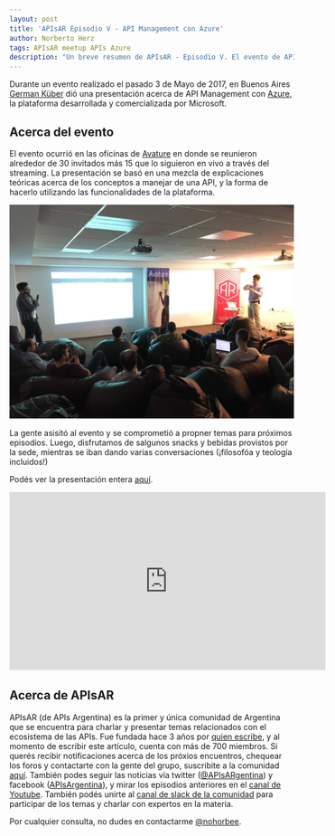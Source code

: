 ```yaml
---
layout: post
title: 'APIsAR Episodio V - API Management con Azure'
author: Norberto Herz
tags: APIsAR meetup APIs Azure
description: "Un breve resumen de APIsAR - Episodio V. El evento de APIs en Argentina cubrió algunos conceptos básicos de Azure"
---
```


Durante un evento realizado el pasado 3 de Mayo de 2017, en Buenos Aires [German Küber](https://twitter.com/germankuber) dió una presentación acerca de API Management con [Azure](https://azure.microsoft.com/en-us/), la plataforma desarrollada y comercializada por Microsoft.


<!--MORE-->

## Acerca del evento

El evento ocurrió en las oficinas de [Avature](http://avature.net/) en donde se reunieron alrededor de 30 invitados más 15 que lo siguieron en vivo a través del streaming. La presentación se basó en una mezcla de explicaciones teóricas acerca de los conceptos a manejar de una API, y la forma de hacerlo utilizando las funcionalidades de la plataforma.

![Traditional HTTP Request](/img/posts/APIsARe05.jpg)

La gente asisitó al evento y se comprometió a propner temas para próximos episodios. Luego, disfrutamos de salgunos snacks y bebidas provistos por la sede, mientras se iban dando varias conversaciones (¡filosofóa y teología incluidos!)


Podés ver la presentación entera [aquí](https://www.youtube.com/watch?v=DYSffb3rNsE).

<iframe width="560" height="315" src="https://www.youtube.com/embed/DYSffb3rNsE" frameborder="0" allowfullscreen></iframe>

## Acerca de APIsAR

APIsAR (de APIs Argentina) es la primer y única comunidad de Argentina que se encuentra para charlar y presentar temas relacionados con el ecosistema de las APIs. Fue fundada hace 3 años por [quien escribe](http://norbertoherz.com), y al momento de escribir este artículo, cuenta con más de 700 miembros. Si querés recibir notificaciones acerca de los próxios encuentros, chequear los foros y contactarte con la gente del grupo, suscribite a la comunidad [aquí](http://meetup.com/APIsAR). También podes seguir las noticias vía twitter ([@APIsARgentina](http://twitter.com/APIsARgentina)) y facebook ([APIsArgentina](http://facebook.com/APIsArgentina)), y mirar los episodios anteriores en el [canal de Youtube](https://www.youtube.com/channel/UCXGY6_mib3hmzz1TQJDoA3A). También podés unirte al [canal de slack de la comunidad](https://apisar-slack-inviter.herokuapp.com/) para participar de los temas y charlar con expertos en la materia.

Por cualquier consulta, no dudes en contactarme [@nohorbee](http://twitter.com/nohorbee).
